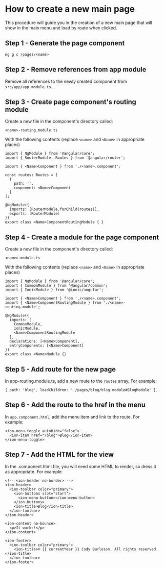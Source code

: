 # How to create a new main page

This procedure will guide you in the creation of a new main page that will show 
in the main menu and load by route when clicked.

## Step 1 - Generate the page component

`ng g c /pages/<name>`

## Step 2 - Remove references from app module

Remove all references to the newly created component from `src/app/app.module.ts`.

## Step 3 - Create page component's routing module

Create a new file in the component's directory called:

`<name>-routing.module.ts`

With the following contents (replace `<name>` and `<Name>` in appropriate places)

```
import { NgModule } from '@angular/core';
import { RouterModule, Routes } from '@angular/router';

import { <Name>Component } from './<name>.component';

const routes: Routes = [
  {
    path: '',
    component: <Nome>Component
  }
];

@NgModule({
  imports: [RouterModule.forChild(routes)],
  exports: [RouterModule]
})
export class <Name>ComponentRoutingModule { }

```

## Step 4 - Create a module for the page component


Create a new file in the component's directory called:

`<name>.module.ts`

With the following contents (replace `<name>` and `<Name>` in appropriate places)

```
import { NgModule } from '@angular/core';
import { CommonModule } from '@angular/common';
import { IonicModule } from '@ionic/angular';

import { <Name>Component } from './<name>.component';
import { <Name>ComponentRoutingModule } from './<name>-routing.module';

@NgModule({
  imports: [
    CommonModule,
    IonicModule,
    <Name>ComponentRoutingModule
  ],
  declarations: [<Name>Component],
  entryComponents: [<Name>Component]
})
export class <Name>Module {}
```

## Step 5 - Add route for the new page

In app-routing.module.ts, add a new route to the `routes` array. For example:

`{ path: 'blog', loadChildren: './pages/blog/blog.module#BlogModule' },`

## Step 6 - Add the route to the href in the menu

In `app.component.html`, add the menu item and link to the route. For example:

```
<ion-menu-toggle autoHide="false">
  <ion-item href="/blog">Blog</ion-item>
</ion-menu-toggle>
```

## Step 7 - Add the HTML for the view

In the <name>.component.html file, you will need some HTML to render, so dress it as appropriate.
For example:

```
<!-- <ion-header no-border> -->
<ion-header>
  <ion-toolbar color="primary">
    <ion-buttons slot="start">
      <ion-menu-button></ion-menu-button>
    </ion-buttons>
    <ion-title>Blog</ion-title>
  </ion-toolbar>
</ion-header>

<ion-content no-bounce>
  <p>It works!</p>
</ion-content>

<ion-footer>
  <ion-toolbar color="primary">
    <ion-title>© {{ currentYear }} Cody Burleson. All rights reserved.</ion-title>
  </ion-toolbar>
</ion-footer>

```

